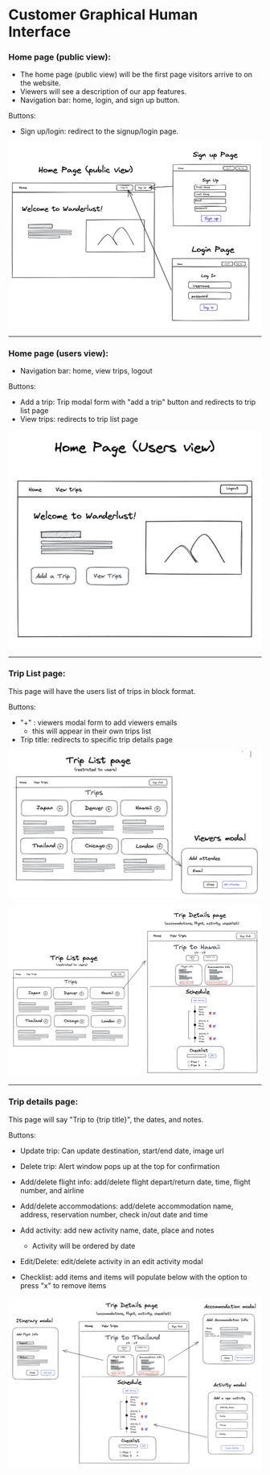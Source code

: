 # Customer Graphical Human Interface

### Home page (public view):
- The home page (public view) will be the first page visitors arrive to on the website.
- Viewers will see a description of our app features.
- Navigation bar: home, login, and sign up button.

Buttons:
- Sign up/login: redirect to the signup/login page.

![Home Page](wireframes/HP_public.png)
___________________________________________________________________
### Home page (users view):

- Navigation bar: home, view trips, logout

Buttons:
- Add a trip: Trip modal form with "add a trip" button and redirects to trip list page
- View trips: redirects to trip list page

![Home Page](wireframes/HP_users.png)
________________________________________________________________
### Trip List page:

This page will have the users list of trips in block format.

Buttons:
- "+" : viewers modal form to add viewers emails
    - this will appear in their own trips list
- Trip title: redirects to specific trip details page

![Trip List page](wireframes/add_viewer.png)

![Trip List to trip detail](wireframes/trip_list_to_detail.png)
________________________________________________________________
### Trip details page:

This page will say "Trip to {trip title}", the dates, and notes.

Buttons:
- Update trip: Can update destination, start/end date, image url
- Delete trip: Alert window pops up at the top for confirmation
- Add/delete flight info: add/delete flight depart/return date, time, flight number, and airline
- Add/delete accommodations: add/delete accommodation name, address, reservation number, check in/out date and time
- Add activity: add new activity name, date, place and notes
    - Activity will be ordered by date
- Edit/Delete: edit/delete activity in an edit activity modal

- Checklist: add items and items will populate below with the option to press "x" to remove items

![Trip Details page](wireframes/trip_detail_page.png)
